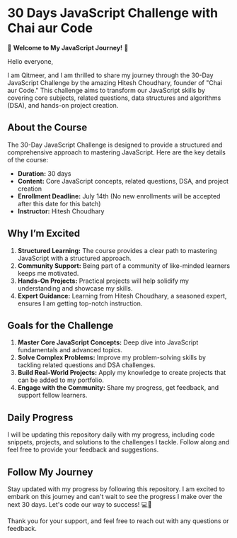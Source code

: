 # 30 Days JavaScript Challenge with Chai aur Code

🚀 **Welcome to My JavaScript Journey!** 🚀

Hello everyone,

I am Qitmeer, and I am thrilled to share my journey through the 30-Day JavaScript Challenge by the amazing Hitesh Choudhary, founder of "Chai aur Code." This challenge aims to transform our JavaScript skills by covering core subjects, related questions, data structures and algorithms (DSA), and hands-on project creation.

## About the Course
The 30-Day JavaScript Challenge is designed to provide a structured and comprehensive approach to mastering JavaScript. Here are the key details of the course:

- **Duration:** 30 days
- **Content:** Core JavaScript concepts, related questions, DSA, and project creation
- **Enrollment Deadline:** July 14th (No new enrollments will be accepted after this date for this batch)
- **Instructor:** Hitesh Choudhary

## Why I’m Excited
1. **Structured Learning:** The course provides a clear path to mastering JavaScript with a structured approach.
2. **Community Support:** Being part of a community of like-minded learners keeps me motivated.
3. **Hands-On Projects:** Practical projects will help solidify my understanding and showcase my skills.
4. **Expert Guidance:** Learning from Hitesh Choudhary, a seasoned expert, ensures I am getting top-notch instruction.

## Goals for the Challenge
1. **Master Core JavaScript Concepts:** Deep dive into JavaScript fundamentals and advanced topics.
2. **Solve Complex Problems:** Improve my problem-solving skills by tackling related questions and DSA challenges.
3. **Build Real-World Projects:** Apply my knowledge to create projects that can be added to my portfolio.
4. **Engage with the Community:** Share my progress, get feedback, and support fellow learners.

## Daily Progress
I will be updating this repository daily with my progress, including code snippets, projects, and solutions to the challenges I tackle. Follow along and feel free to provide your feedback and suggestions.

## Follow My Journey
Stay updated with my progress by following this repository. I am excited to embark on this journey and can't wait to see the progress I make over the next 30 days. Let's code our way to success! 💻🚀

Thank you for your support, and feel free to reach out with any questions or feedback.
